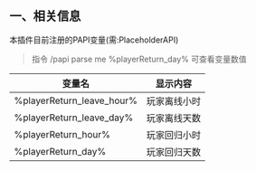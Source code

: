 ## 一、相关信息

本插件目前注册的PAPI变量(需:PlaceholderAPI)

>指令 /papi parse me %playerReturn_day% 可查看变量数值

| 变量名                       | 显示内容   |
|---------------------------|--------|
| %playerReturn_leave_hour% | 玩家离线小时 |
| %playerReturn_leave_day%  | 玩家离线天数 |
| %playerReturn_hour%       | 玩家回归小时 |
| %playerReturn_day%        | 玩家回归天数 |
